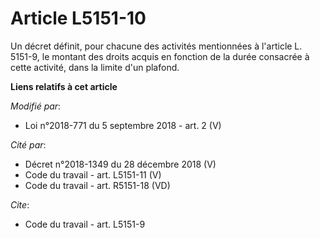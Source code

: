 # Article L5151-10

Un décret définit, pour chacune des activités mentionnées à l'article L. 5151-9, le montant des droits acquis en fonction de
la durée consacrée à cette activité, dans la limite d'un plafond.

**Liens relatifs à cet article**

_Modifié par_:

  - Loi n°2018-771 du 5 septembre 2018 - art. 2 (V)

_Cité par_:

  - Décret n°2018-1349 du 28 décembre 2018 (V)
  - Code du travail - art. L5151-11 (V)
  - Code du travail - art. R5151-18 (VD)

_Cite_:

  - Code du travail - art. L5151-9
